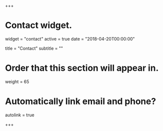 +++
# Contact widget.
widget = "contact"
active = true
date = "2018-04-20T00:00:00"

title = "Contact"
subtitle = ""

# Order that this section will appear in.
weight = 65

# Automatically link email and phone?
autolink = true

+++

